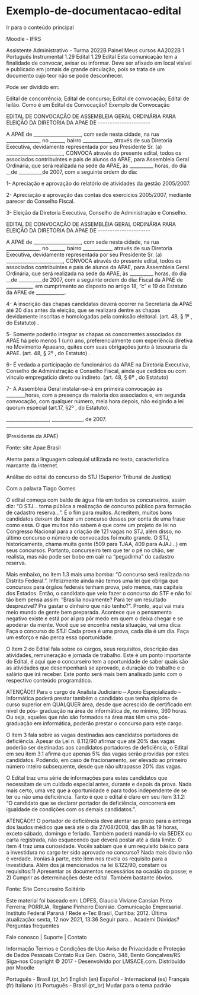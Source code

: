 # Exemplo-de-documentacao-edital


Ir para o conteúdo principal
 
Moodle - IFRS

Assistente Administrativo - Turma 2022B
Painel Meus cursos  AA2022B 1 Português Instrumental  1.29 Edital
1.29 Edital
Esta comunicação tem a finalidade de convocar, avisar ou informar. Deve ser afixado em local visível e publicado em jornais de grande circulação, pois se trata de um documento cujo teor não se pode desconhecer.

Pode ser dividido em:

Edital de concorrência;
Edital de concurso;
Edital de convocação;
Edital de leilão.
Como é um Edital de Convocação?
Exemplo de Convocação

EDITAL DE CONVOCAÇÃO DE ASSEMBLEIA GERAL ORDINÁRIA PARA ELEIÇÃO DA DIRETORIA DA APAE DE ----------------------

A APAE de ____________________, com sede nesta cidade, na rua ______________, no ______, bairro ____________, através de sua Diretoria Executiva, devidamente representada por seu Presidente Sr. (a) ________________________, CONVOCA através do presente edital, todos os associados contribuintes e pais de alunos da APAE, para Assembleia Geral Ordinária, que será realizada na sede da APAE, às __________ horas, do dia __de __________de 2007, com a seguinte ordem do dia:

1- Apreciação e aprovação do relatório de atividades da gestão 2005/2007.

2- Apreciação e aprovação das contas dos exercícios 2005/2007, mediante parecer do Conselho Fiscal.

3- Eleição da Diretoria Executiva, Conselho de Administração e Conselho.

EDITAL DE CONVOCAÇÃO DE ASSEMBLÉIA GERAL ORDINÁRIA PARA ELEIÇÃO DA DIRETORIA DA APAE DE ----------------------

A APAE de ____________________, com sede nesta cidade, na rua ______________, no ______, bairro ____________, através de sua Diretoria Executiva, devidamente representada por seu Presidente Sr. (a) ________________________, CONVOCA através do presente edital, todos os associados contribuintes e pais de alunos da APAE, para Assembleia Geral Ordinária, que será realizada na sede da APAE, às __________ horas, do dia __de __________de 2007, com a seguinte ordem do dia: Fiscal da APAE de ___________, em cumprimento ao disposto no artigo 18, “c” e 19 do Estatuto da APAE de ____________.

4- A inscrição das chapas candidatas deverá ocorrer na Secretaria da APAE até 20 dias antes da eleição, que se realizará dentre as chapas devidamente inscritas e homologadas pela comissão eleitoral. (art. 48, § 1º , do Estatuto) .

5- Somente poderão integrar as chapas os concorrentes associados da APAE há pelo menos 1 (um) ano, preferencialmente com experiência diretiva no Movimento Apaeano, quites com suas obrigações junto à tesouraria da APAE. (art. 48, § 2º , do Estatuto) .

6- É vedada a participação de funcionários da APAE na Diretoria Executiva, Conselho de Administração e Conselho Fiscal, ainda que cedidos ou com vínculo empregatício direto ou indireto. (art. 48, § 6º , do Estatuto)

 7- A Assembleia Geral instalar-se-á em primeira convocação às ________horas, com a presença da maioria dos associados e, em segunda convocação, com qualquer número, meia hora depois, não exigindo a lei quorum especial (art.17, §2º , do Estatuto).



__________________, _____________, de 2007.

_________________________

(Presidente da APAE) 

Fonte: site Apae Brasil


 Atente para a linguagem coloquial utilizada no texto, característica marcante da internet.

Análise do edital do concurso do STJ (Superior Tribunal de Justiça)

Com a palavra Tiago Gomes

O edital começa com balde de água fria em todos os concurseiros, assim diz: “O STJ... torna pública a realização de concurso público para formação de cadastro reserva...”. É o fim para muitos. Acreditem, muitos bons candidatos deixam de fazer um concurso desses por conta de uma frase como essa. O que muitos não sabem é que corre um projeto de lei no Congresso Nacional para a criação de 121 vagas no STJ, além disso, no último concurso o número de convocados foi muito grande. O STJ, historicamente, chama muita gente (509 para TJAA, 409 para AJAJ...) em seus concursos. Portanto, concurseiro tem que ter o pé no chão, ser realista, mas não pode ser bobo em cair na “pegadinha” do cadastro reserva.

Mais embaixo, no item 1.3 mais uma bomba: “O concurso será realizada no Distrito Federal.”. Infelizmente ainda não temos uma lei que obriga que concursos para órgãos federais tenham prova, pelo menos, nas capitais dos Estados. Então, o candidato que veio fazer o concurso do STF e não foi tão bem pensa assim: “Brasília novamente? Para ter um resultado desprezível? Pra gastar o dinheiro que não tenho?”. Pronto, aqui vai mais meio mundo de gente bem preparada. Acontece que o pensamento negativo existe e está por aí pra pôr medo em quem o deixa chegar e se apoderar da mente. Você que se encontra nesta situação, vai uma dica: Faça o concurso do STJ! Cada prova é uma prova, cada dia é um dia. Faça um esforço e não perca essa oportunidade.

 O Item 2 do Edital fala sobre os cargos, seus requisitos, descrição das atividades, remuneração e jornada de trabalho. Este é um ponto importante do Edital, é aqui que o concurseiro tem a oportunidade de saber quais são as atividades que desempenhará se aprovado, a duração do trabalho e o salário que irá receber. Este ponto será mais bem analisado junto com o respectivo conteúdo programático.

ATENÇÃO!!! Para o cargo de Analista Judiciário – Apoio Especializado – Informática poderá prestar também o candidato que tenha diploma de curso superior em QUALQUER área, desde que acrescido de certificado em nível de pós- graduação na área de informática de, no mínimo, 360 horas. Ou seja, aqueles que não são formados na área mas têm uma pós-graduação em informática, poderão prestar o concurso para este cargo.

 O item 3 fala sobre as vagas destinadas aos candidatos portadores de deficiência. Apesar da Lei n. 8.112/90 afirmar que até 20% das vagas poderão ser destinadas aos candidatos portadores de deficiência, o Edital em seu item 3.1 afirma que apenas 5% das vagas serão providas por estes candidatos. Podendo, em caso de fracionamento, ser elevado ao primeiro número inteiro subsequente, desde que não ultrapasse 20% das vagas.

 O Edital traz uma série de informações para estes candidatos que necessitam de um cuidado especial antes, durante e depois da prova. Nada mais certo, uma vez que a oportunidade é para todos independente de se ter ou não uma deficiência. Tanto é que o edital é claro em seu item 3.1.2: “O candidato que se declarar portador de deficiência, concorrerá em igualdade de condições com os demais candidatos.”.

ATENÇÃO!!! O portador de deficiência deve atentar ao prazo para a entrega dos laudos médico que será até o dia 27/08/2008, das 8h às 19 horas, exceto sábado, domingo e feriado. Também poderá mandá-lo via SEDEX ou carta registrada, não esquecendo que deverá postar até a data limite. O item 4 traz uma curiosidade. Vocês sabiam que é um requisito básico para a investidura no cargo ter sido aprovado no concurso? Nada mais óbvio não é verdade. Ironias à parte, este item nos revela os requisito para a investidura. Além dos já mencionados na lei 8.122/90, constam os requisitos:1) Apresentar os documentos necessários na ocasião da posse; e 2) Cumprir as determinações deste edital. Também bastante óbvios.

Fonte: Site Concurseiro Solitário


Este material foi baseado em:
LOPES, Glaucia Viviane Cansian Pinto Ferreira; PORRUA, Regiane Pinheiro Dionisio. Comunicação Empresarial. Instituto Federal Paraná / Rede e-Tec Brasil, Curitiba: 2012.
Última atualização: sexta, 12 nov 2021, 13:36
Seguir para...
Academi
Dúvidas? 
Perguntas frequentes

Fale conosco | Suporte | Contato

Informação
Termos e Condições de Uso
Aviso de Privacidade e Proteção de Dados Pessoais
Contato
Rua Gen. Osório, 348, Bento Gonçalves/RS
Siga-nos
Copyright © 2017 - Desenvolvido por LMSACE.com. Distribuído por Moodle

Português - Brasil ‎(pt_br)‎
English ‎(en)‎
Español - Internacional ‎(es)‎
Français ‎(fr)‎
Italiano ‎(it)‎
Português - Brasil ‎(pt_br)‎
Mudar para o tema padrão
